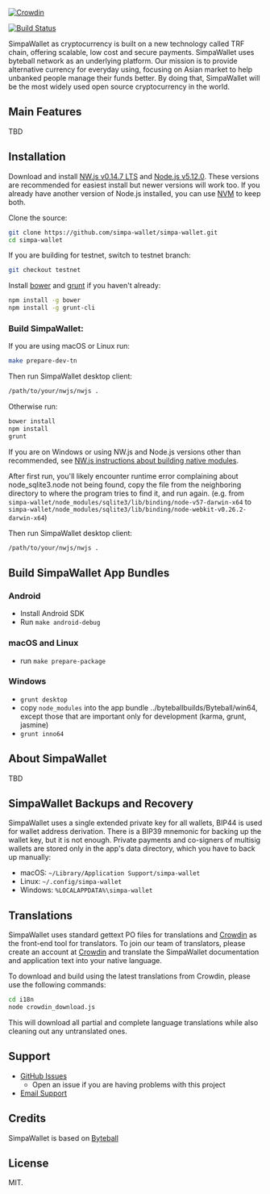 [![Crowdin](https://d322cqt584bo4o.cloudfront.net/simpa-wallet/localized.svg)](https://crowdin.com/project/simpa-wallet)

[![Build Status](https://travis-ci.org/simpa-wallet/simpa-wallet.svg?branch=master)](https://travis-ci.org/simpa-wallet/simpa-wallet)

SimpaWallet as cryptocurrency is built on a new technology called TRF chain, offering scalable, low cost and secure payments. SimpaWallet uses byteball network as an underlying platform. Our mission is to provide alternative currency for everyday using, focusing on Asian market to help unbanked people manage their funds better. By doing that, SimpaWallet will be the most widely used open source cryptocurrency in the world.

## Main Features

TBD

## Installation

Download and install [NW.js v0.14.7 LTS](https://dl.nwjs.io/v0.14.7) and [Node.js v5.12.0](https://nodejs.org/download/release/v5.12.0/).  These versions are recommended for easiest install but newer versions will work too.  If you already have another version of Node.js installed, you can use [NVM](https://github.com/creationix/nvm) to keep both.

Clone the source:

```sh
git clone https://github.com/simpa-wallet/simpa-wallet.git
cd simpa-wallet
```

If you are building for testnet, switch to testnet branch:
```sh
git checkout testnet
```

Install [bower](http://bower.io/) and [grunt](http://gruntjs.com/getting-started)  if you haven't already:

```sh
npm install -g bower
npm install -g grunt-cli
```

### Build SimpaWallet:

If you are using macOS or Linux run:
```sh
make prepare-dev-tn
```
Then run SimpaWallet desktop client:
```sh
/path/to/your/nwjs/nwjs .
```
Otherwise run:
```sh
bower install
npm install
grunt
```
If you are on Windows or using NW.js and Node.js versions other than recommended, see [NW.js instructions about building native modules](http://docs.nwjs.io/en/latest/For%20Users/Advanced/Use%20Native%20Node%20Modules/).

After first run, you'll likely encounter runtime error complaining about node_sqlite3.node not being found, copy the file from the neighboring directory to where the program tries to find it, and run again. (e.g. from `simpa-wallet/node_modules/sqlite3/lib/binding/node-v57-darwin-x64` to `simpa-wallet/node_modules/sqlite3/lib/binding/node-webkit-v0.26.2-darwin-x64`)

Then run SimpaWallet desktop client:

```sh
/path/to/your/nwjs/nwjs .
```

## Build SimpaWallet App Bundles

### Android

- Install Android SDK
- Run `make android-debug`

### macOS and Linux

- run `make prepare-package`

### Windows

- `grunt desktop`
- copy `node_modules` into the app bundle ../byteballbuilds/Byteball/win64, except those that are important only for development (karma, grunt, jasmine)
- `grunt inno64`

## About SimpaWallet

TBD

## SimpaWallet Backups and Recovery

SimpaWallet uses a single extended private key for all wallets, BIP44 is used for wallet address derivation.  There is a BIP39 mnemonic for backing up the wallet key, but it is not enough.  Private payments and co-signers of multisig wallets are stored only in the app's data directory, which you have to back up manually:

* macOS: `~/Library/Application Support/simpa-wallet`
* Linux: `~/.config/simpa-wallet`
* Windows: `%LOCALAPPDATA%\simpa-wallet`


## Translations

SimpaWallet uses standard gettext PO files for translations and [Crowdin](https://crowdin.com/project/simpa-wallet) as the front-end tool for translators. To join our team of translators, please create an account at [Crowdin](https://crowdin.com) and translate the SimpaWallet documentation and application text into your native language.

To download and build using the latest translations from Crowdin, please use the following commands:

```sh
cd i18n
node crowdin_download.js
```

This will download all partial and complete language translations while also cleaning out any untranslated ones.


## Support

* [GitHub Issues](https://github.com/simpa-wallet/simpa-wallet/issues)
  * Open an issue if you are having problems with this project
* [Email Support](mailto:support@simpa.gb.net)

## Credits

SimpaWallet is based on [Byteball](https://byteball.org/)
## License

MIT.
